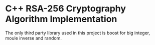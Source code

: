 # C++ RSA-256 Cryptography Algorithm Implementation

The only third party library used in this project is boost for big integer, moule inverse and random.
